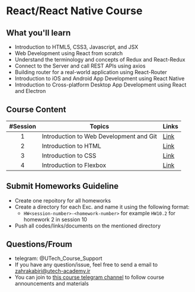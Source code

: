 # React/React Native Course

## What you'll learn

* Introduction to HTML5, CSS3, Javascript, and JSX
* Web Development using React from scratch
* Understand the terminology and concepts of Redux and React-Redux
* Connect to the Server and call REST APIs using axios 
* Building router for a real-world application using React-Router 
* Introduction to iOS and Android App Development using React Native
* Introduction to Cross-platform Desktop App Development using React and Electron

## Course Content

|#Session| Topics                           | Links |
|:-----:|----------------------------------|------|
| 1 | Introduction to Web Development and Git  | [Link](https://github.com/zahrakbri/react-class/blob/Session-1/) |
| 2 | Introduction to HTML | [Link](https://github.com/zahrakbri/react-class/blob/Session-2/) |
| 3 | Introduction to CSS | [Link](https://github.com/zahrakbri/react-class/blob/Session-3/) |
| 4 | Introduction to Flexbox | [Link](https://github.com/zahrakbri/react-class/blob/Session-4/) |

## Submit Homeworks Guideline

* Create one repoitory for all homeworks
* Create a directory for each Exc. and name it using the following format:
  * `HW<session-number>-<homework-number>` for example `HW10.2` for homework 2 in session 10
* Push all codes/links/documents on the mentioned directory 


## Questions/Froum

* telegram: @UTech_Course_Support
* If you have any question/issue, feel free to send a email to zahrakabiri@utech-academy.ir
* You can join to [this course telegram channel](https://t.me/reactcourse) to follow course announcements and materials
